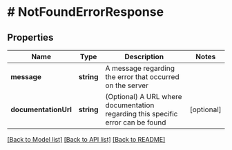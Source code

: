# # NotFoundErrorResponse

## Properties

Name | Type | Description | Notes
------------ | ------------- | ------------- | -------------
**message** | **string** | A message regarding the error that occurred on the server |
**documentationUrl** | **string** | (Optional) A URL where documentation regarding this specific error can be found | [optional]

[[Back to Model list]](../../README.md#models) [[Back to API list]](../../README.md#endpoints) [[Back to README]](../../README.md)

